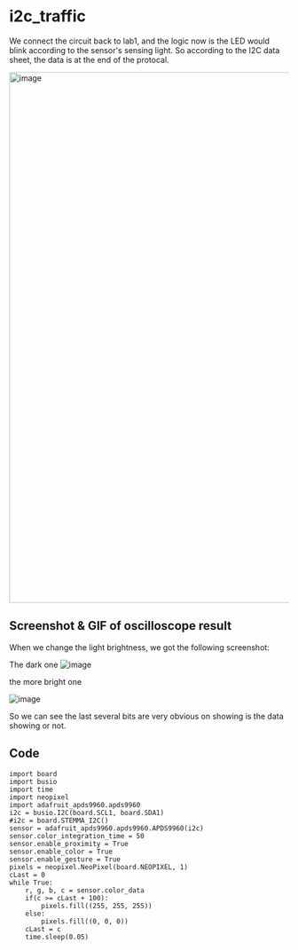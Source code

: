 # i2c_traffic
We connect the circuit back to lab1, and the logic now is the LED would blink according to the sensor's sensing light. 
So according to the I2C data sheet, the data is at the end of the protocal. 

<img width="957" alt="image" src="https://user-images.githubusercontent.com/58932929/200008448-50b91f96-16cd-4794-b553-9999c0ae02cc.png">

## Screenshot & GIF of oscilloscope result
When we change the light brightness, we got the following screenshot:

The dark one
![image](https://github.com/ChiYuan9/ESE5190-Lab2B/blob/main/lab/part5/Dark.jpeg)

the more bright one

![image](https://github.com/ChiYuan9/ESE5190-Lab2B/blob/main/lab/part5/Bright.jpeg)

So we can see the last several bits are very obvious on showing is the data showing or not. 

## Code
    
    import board
    import busio
    import time
    import neopixel
    import adafruit_apds9960.apds9960
    i2c = busio.I2C(board.SCL1, board.SDA1)
    #i2c = board.STEMMA_I2C()
    sensor = adafruit_apds9960.apds9960.APDS9960(i2c)
    sensor.color_integration_time = 50
    sensor.enable_proximity = True
    sensor.enable_color = True
    sensor.enable_gesture = True
    pixels = neopixel.NeoPixel(board.NEOPIXEL, 1)
    cLast = 0
    while True:
        r, g, b, c = sensor.color_data
        if(c >= cLast + 100):
            pixels.fill((255, 255, 255))
        else:
            pixels.fill((0, 0, 0))
        cLast = c
        time.sleep(0.05)


